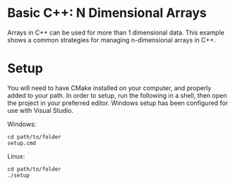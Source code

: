 # Basic C++: N Dimensional Arrays

Arrays in C++ can be used for more than 1 dimensional data.
This example shows a common strategies for managing n-dimensional arrays in C++.

# Setup

You will need to have CMake installed on your computer, and properly added to your path.
In order to setup, run the following in a shell, then open the project in your preferred editor.
Windows setup has been configured for use with Visual Studio.

Windows:
```
cd path/to/folder
setup.cmd
```
Linux:
```
cd path/to/folder
./setup
```
